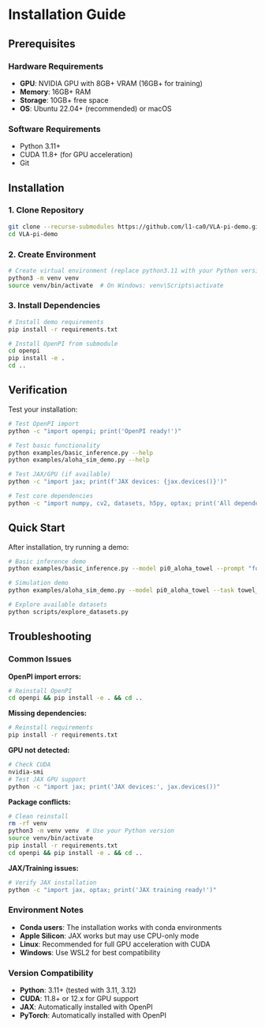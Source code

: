 # Installation Guide

## Prerequisites

### Hardware Requirements

- **GPU**: NVIDIA GPU with 8GB+ VRAM (16GB+ for training)
- **Memory**: 16GB+ RAM
- **Storage**: 10GB+ free space
- **OS**: Ubuntu 22.04+ (recommended) or macOS

### Software Requirements

- Python 3.11+
- CUDA 11.8+ (for GPU acceleration)
- Git

## Installation

### 1. Clone Repository

```bash
git clone --recurse-submodules https://github.com/l1-ca0/VLA-pi-demo.git
cd VLA-pi-demo
```

### 2. Create Environment

```bash
# Create virtual environment (replace python3.11 with your Python version)
python3 -m venv venv
source venv/bin/activate  # On Windows: venv\Scripts\activate
```

### 3. Install Dependencies

```bash
# Install demo requirements
pip install -r requirements.txt

# Install OpenPI from submodule
cd openpi
pip install -e .
cd ..
```

## Verification

Test your installation:

```bash
# Test OpenPI import
python -c "import openpi; print('OpenPI ready!')"

# Test basic functionality
python examples/basic_inference.py --help
python examples/aloha_sim_demo.py --help

# Test JAX/GPU (if available)
python -c "import jax; print(f'JAX devices: {jax.devices()}')"

# Test core dependencies
python -c "import numpy, cv2, datasets, h5py, optax; print('All dependencies working!')"
```

## Quick Start

After installation, try running a demo:

```bash
# Basic inference demo
python examples/basic_inference.py --model pi0_aloha_towel --prompt "fold the towel"

# Simulation demo
python examples/aloha_sim_demo.py --model pi0_aloha_towel --task towel_folding --steps 10

# Explore available datasets
python scripts/explore_datasets.py
```

## Troubleshooting

### Common Issues

**OpenPI import errors:**
```bash
# Reinstall OpenPI
cd openpi && pip install -e . && cd ..
```

**Missing dependencies:**
```bash
# Reinstall requirements
pip install -r requirements.txt
```

**GPU not detected:**
```bash
# Check CUDA
nvidia-smi
# Test JAX GPU support
python -c "import jax; print('JAX devices:', jax.devices())"
```

**Package conflicts:**
```bash
# Clean reinstall
rm -rf venv
python3 -m venv venv  # Use your Python version
source venv/bin/activate
pip install -r requirements.txt
cd openpi && pip install -e . && cd ..
```

**JAX/Training issues:**
```bash
# Verify JAX installation
python -c "import jax, optax; print('JAX training ready!')"
```

### Environment Notes

- **Conda users**: The installation works with conda environments
- **Apple Silicon**: JAX works but may use CPU-only mode
- **Linux**: Recommended for full GPU acceleration with CUDA
- **Windows**: Use WSL2 for best compatibility

### Version Compatibility

- **Python**: 3.11+ (tested with 3.11, 3.12)
- **CUDA**: 11.8+ or 12.x for GPU support
- **JAX**: Automatically installed with OpenPI
- **PyTorch**: Automatically installed with OpenPI
